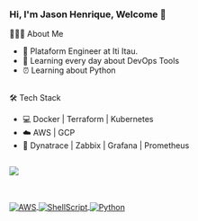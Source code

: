 ### Hi, I'm Jason Henrique, Welcome 👋 

👨🏻‍💻 About Me

- 💼  Plataform Engineer at Iti Itau.
- 🌱  Learning every day about DevOps Tools
- ⏰  Learning about Python

##

🛠 Tech Stack

- 💻  Docker | Terraform | Kubernetes 
- ☁️   AWS | GCP 
- 🔎  Dynatrace | Zabbix | Grafana | Prometheus 


##

<div>
  <a href="https://github.com/jjasonhenrique">
  <img height"180em" src="https://github-readme-stats.vercel.app/api?username=jjasonhenrique&show_icons=true&theme=dark&count_private=true"/>
</div>

## 
 
<div style="display: inline_block"><br>
  <img align="center" alt="AWS" src="https://img.shields.io/badge/Amazon_AWS-232F3E?style=for-the-badge&logo=amazon-aws&logoColor=white">
  <img align="center" alt="ShellScript" src="https://img.shields.io/badge/Shell_Script-121011?style=for-the-badge&logo=gnu-bash&logoColor=white">
  <img align="center" alt="Python" src="https://img.shields.io/badge/Python-3776AB?style=for-the-badge&logo=python&logoColor=white">
  
</div>

  

